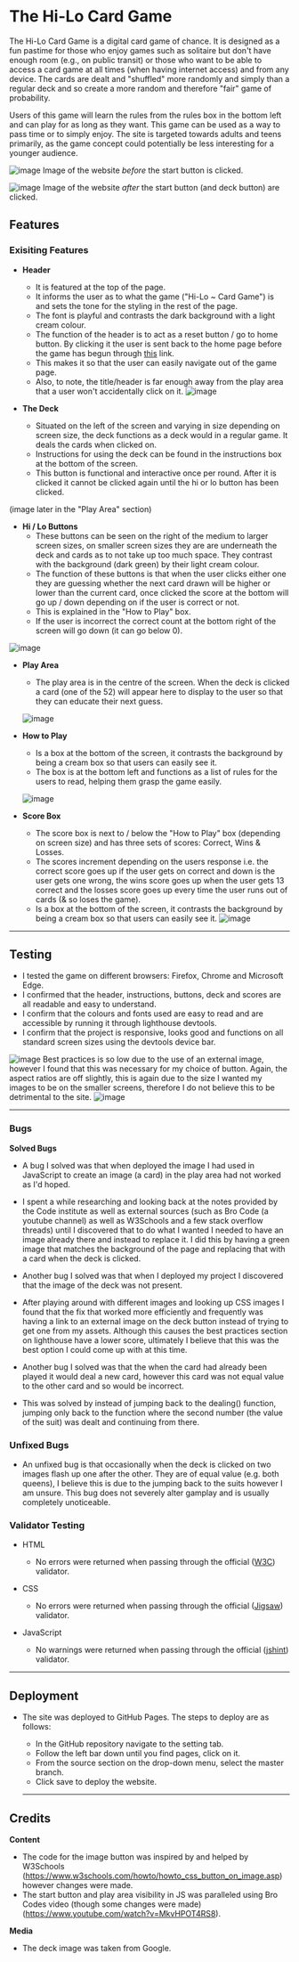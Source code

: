 # The Hi-Lo Card Game

The Hi-Lo Card Game is a digital card game of chance. It is designed as a fun pastime for those who enjoy games such as solitaire but don't have enough room (e.g., on public transit) or those who want to be able to access a card game at all times (when having internet access) and from any device. The cards are dealt and "shuffled" more randomly and simply than a regular deck and so create a more random and therefore "fair" game of probability.

Users of this game will learn the rules from the rules box in the bottom left and can play for as long as they want. This game can be used as a way to pass time or to simply enjoy. The site is targeted towards adults and teens primarily, as the game concept could potentially be less interesting for a younger audience.

![image](https://github.com/user-attachments/assets/b5730e77-0073-4541-a384-6a445745e650)
Image of the website _before_ the start button is clicked.

![image](https://github.com/user-attachments/assets/91457b42-6aeb-4ad5-86bf-5165ef89fc1c)
Image of the website _after_ the start button (and deck button) are clicked. 

## Features

### Exisiting Features
- **Header**
  - It is featured at the top of the page.
  - It informs the user as to what the game ("Hi-Lo ~ Card Game") is and sets the tone for the styling in the rest of the page.
  - The font is playful and contrasts the dark background with a light cream colour.
  - The function of the header is to act as a reset button / go to home button. By clicking it the user is sent back to the home page before the game has begun through [this](https://aurora-739.github.io/Project-2-Hi-Lo-CardGame/) link.
  - This makes it so that the user can easily navigate out of the game page.
  - Also, to note, the title/header is far enough away from the play area that a user won't accidentally click on it.
![image](https://github.com/user-attachments/assets/e423e345-0c9d-42d1-aade-316741ac8198)

- **The Deck**
  - Situated on the left of the screen and varying in size depending on screen size, the deck functions as a deck would in a regular game. It deals the cards when clicked on.
  - Instructions for using the deck can be found in the instructions box at the bottom of the screen.
  - This button is functional and interactive once per round. After it is clicked it cannot be clicked again until the hi or lo button has been clicked.

(image later in the "Play Area" section)

- **Hi / Lo Buttons**
  - These buttons can be seen on the right of the medium to larger screen sizes, on smaller screen sizes they are are underneath the deck and cards as to not take up too much space. They contrast with the background (dark green) by their light cream colour.
  - The function of these buttons is that when the user clicks either one they are guessing whether the next card drawn will be higher or lower than the current card, once clicked the score at the bottom will go up / down depending on if the user is correct or not.
  - This is explained in the "How to Play" box.
  - If the user is incorrect the correct count at the bottom right of the screen will go down (it can go below 0).

![image](https://github.com/user-attachments/assets/33f784d5-9dc5-42a2-a30b-885d476a7541)

- **Play Area**
  - The play area is in the centre of the screen. When the deck is clicked a card (one of the 52) will appear here to display to the user so that they can educate their next guess.
 
  ![image](https://github.com/user-attachments/assets/d376360d-a3de-4033-afbe-768a4fa70bbf)

- **How to Play**
  - Is a box at the bottom of the screen, it contrasts the background by being a cream box so that users can easily see it.
  - The box is at the bottom left and functions as a list of rules for the users to read, helping them grasp the game easily.
 
  ![image](https://github.com/user-attachments/assets/b8f47a23-3823-4970-b5e7-44be83d8d8ea)

- **Score Box**
  - The score box is next to / below the "How to Play" box (depending on screen size) and has three sets of scores: Correct, Wins & Losses.
  - The scores increment depending on the users response i.e. the correct score goes up if the user gets on correct and down is the user gets one wrong, the wins score goes up when the user gets 13 correct and the losses score goes up every time the user runs out of cards (& so loses the game).
  - Is a box at the bottom of the screen, it contrasts the background by being a cream box so that users can easily see it.
![image](https://github.com/user-attachments/assets/525c8c30-8df4-4699-869a-f19715d1a558)


------

## Testing
- I tested the game on different browsers: Firefox, Chrome and Microsoft Edge.
- I confirmed that the header, instructions, buttons, deck and scores are all readable and easy to understand.
- I confirm that the colours and fonts used are easy to read and are accessible by running it through lighthouse devtools.
- I confirm that the project is responsive, looks good and functions on all standard screen sizes using the devtools device bar.

![image](https://github.com/user-attachments/assets/2b800606-58f7-4f67-b4b6-d9e8184796cd)
Best practices is so low due to the use of an external image, however I found that this was necessary for my choice of button.
Again, the aspect ratios are off slightly, this is again due to the size I wanted my images to be on the smaller screens, therefore I do not believe this to be detrimental to the site. 
![image](https://github.com/user-attachments/assets/00c0bf59-0683-44aa-a837-9e5c2a9c00ab)

------

### Bugs

**Solved Bugs**
- A bug I solved was that when deployed the image I had used in JavaScript to create an image (a card) in the play area had not worked as I'd hoped. 
- I spent a while researching and looking back at the notes provided by the Code institute as well as external sources (such as Bro Code (a youtube channel) as well as W3Schools and a few stack overflow threads) until I discovered that to do what I wanted I needed to have an image already there and instead to replace it. I did this by having a green image that matches the background of the page and replacing that with a card when the deck is clicked.
  
- Another bug I solved was that when I deployed my project I discovered that the image of the deck was not present.
- After playing around with different images and looking up CSS images I found that the fix that worked more efficiently and frequently was having a link to an external image on the deck button instead of trying to get one from my assets. Although this causes the best practices section on lighthouse have a lower score, ultimately I believe that this was the best option I could come up with at this time.

- Another bug I solved was that the when the card had already been played it would deal a new card, however this card was not equal value to the other card and so would be incorrect.
- This was solved by instead of jumping back to the dealing() function, jumping only back to the function where the second number (the value of the suit) was dealt and continuing from there. 

### Unfixed Bugs
- An unfixed bug is that occasionally when the deck is clicked on two images flash up one after the other. They are of equal value (e.g. both queens), I believe this is due to the jumping back to the suits however I am unsure. This bug does not severely alter gamplay and is usually completely unoticeable.

### Validator Testing
- HTML
  - No errors were returned when passing through the official ([W3C](https://validator.w3.org/#validate_by_input)) validator.

- CSS
  - No errors were returned when passing through the official ([Jigsaw](https://jigsaw.w3.org/css-validator/#validate_by_input)) validator.
- JavaScript
  - No warnings were returned when passing through the official ([jshint](https://jshint.com/)) validator.
------

## Deployment

- The site was deployed to GitHub Pages. The steps to deploy are as follows:
  - In the GitHub repository navigate to the setting tab.
  - Follow the left bar down until you find pages, click on it.
  - From the source section on the drop-down menu, select the master branch.
  - Click save to deploy the website.
 
  ------

## Credits 

**Content**
- The code for the image button was inspired by and helped by W3Schools (https://www.w3schools.com/howto/howto_css_button_on_image.asp) however changes were made.
- The start button and play area visibility in JS was paralleled using Bro Codes video (though some changes were made) (https://www.youtube.com/watch?v=MkvHPOT4RS8).

**Media**
- The deck image was taken from Google.
